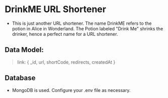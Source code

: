 # DrinkME URL Shortener

- This is just another URL shortener. The name DrinkME refers to the potion in Alice in Wonderland. The Potion labeled "Drink Me" shrinks the drinker, hence a perfect name for a URL shortener.

## Data Model:

> link: {
>	_id,
>	url,
>	shortCode,
>	redirects,
>	createdAt
> }

## Database

- MongoDB is used. Configure your .env file as necessary.
